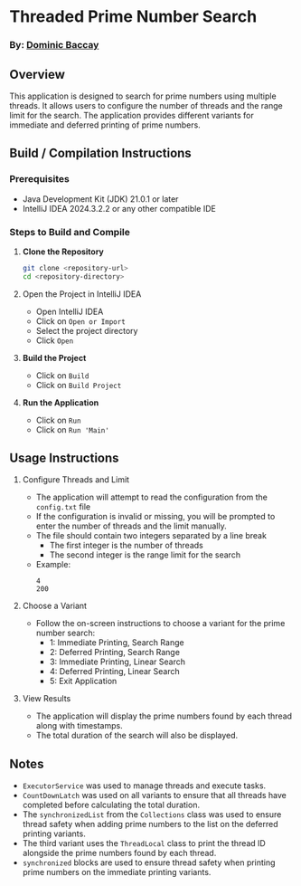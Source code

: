 # Threaded Prime Number Search

### By: [Dominic Baccay](https://github.com/dlmbaccay)

## Overview
This application is designed to search for prime numbers using multiple threads. It allows users to configure the number of threads and the range limit for the search. The application provides different variants for immediate and deferred printing of prime numbers.

## Build / Compilation Instructions

### Prerequisites
- Java Development Kit (JDK) 21.0.1 or later
- IntelliJ IDEA 2024.3.2.2 or any other compatible IDE

### Steps to Build and Compile

1. **Clone the Repository**
   ```sh
   git clone <repository-url>
   cd <repository-directory>
   

2. Open the Project in IntelliJ IDEA
   - Open IntelliJ IDEA
   - Click on `Open or Import`
   - Select the project directory
   - Click `Open`


3. **Build the Project**
   - Click on `Build` 
   - Click on `Build Project`


4. **Run the Application**
    - Click on `Run`
    - Click on `Run 'Main'`


## Usage Instructions

1. Configure Threads and Limit
   - The application will attempt to read the configuration from the `config.txt` file
   - If the configuration is invalid or missing, you will be prompted to enter the number of threads and the limit manually.
   - The file should contain two integers separated by a line break
     - The first integer is the number of threads
     - The second integer is the range limit for the search
   - Example:
     ```
     4
     200
     ```
     
2. Choose a Variant
   - Follow the on-screen instructions to choose a variant for the prime number search:
     - 1: Immediate Printing, Search Range
     - 2: Deferred Printing, Search Range
     - 3: Immediate Printing, Linear Search
     - 4: Deferred Printing, Linear Search
     - 5: Exit Application
     
   
3. View Results
   - The application will display the prime numbers found by each thread along with timestamps.
   - The total duration of the search will also be displayed.

## Notes
- `ExecutorService` was used to manage threads and execute tasks.
- `CountDownLatch` was used on all variants to ensure that all threads have completed before calculating the total duration.
- The `synchronizedList` from the `Collections` class was used to ensure thread safety when adding prime numbers to the list on the deferred printing variants.
- The third variant uses the `ThreadLocal` class to print the thread ID alongside the prime numbers found by each thread.
- `synchronized` blocks are used to ensure thread safety when printing prime numbers on the immediate printing variants.